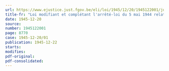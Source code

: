 ```yaml
---
url: https://www.ejustice.just.fgov.be/eli/loi/1945/12/20/1945122001/justel
title-fr: "Loi modifiant et complétant l'arrêté-loi du 5 mai 1944 relatif aux arrêtés pris et aux autres actes administratifs accomplis, durant l'occupation ennemie, par les secrétaires généraux et par ceux qui ont exerce leurs fonctions"
date: 1945-12-20
source:
number: 1945122001
page: 8770
case: 1945-12-20/01
publication: 1945-12-22
starts:
modifies:
pdf-original:
pdf-consolidated:
---
```


